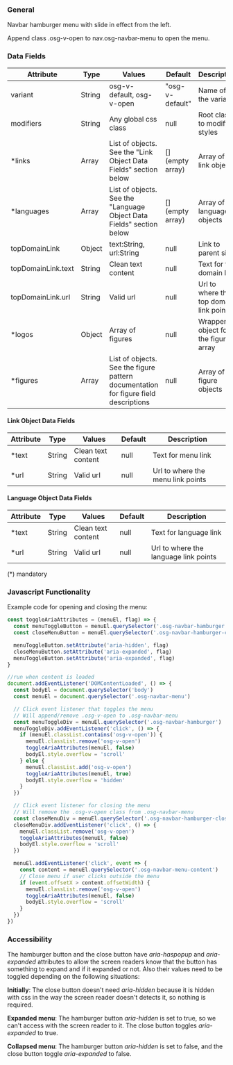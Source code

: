 ### General
Navbar hamburger menu with slide in effect from the left.

Append class .osg-v-open to nav.osg-navbar-menu to open the menu.

### Data Fields
| Attribute | Type | Values | Default | Description |
|---|---|---|---|---|
| variant | String | osg-v-default, osg-v-open | "osg-v-default" | Name of the variant |
| modifiers | String | Any global css class | null | Root class to modify styles |
| *links | Array | List of objects. See the "Link Object Data Fields" section below | [] (empty array) | Array of link objects |
| *languages | Array | List of objects. See the "Language Object Data Fields" section below | [] (empty array) | Array of language objects |
| topDomainLink | Object | text:String, url:String | null | Link to parent site |
| topDomainLink.text | String | Clean text content | null | Text for top domain link |
| topDomainLink.url | String | Valid url | null | Url to where the top domain link points |
| *logos | Object | Array of figures | null | Wrapper object for the figures array |
| *figures | Array | List of objects. See the figure pattern documentation for figure field descriptions | null | Array of figure objects |

#### Link Object Data Fields
| Attribute | Type | Values | Default | Description |
|---|---|---|---|---|
| *text | String | Clean text content | null | Text for menu link |
| *url | String | Valid url | null | Url to where the menu link points |

#### Language Object Data Fields
| Attribute | Type | Values | Default | Description |
|---|---|---|---|---|
| *text | String | Clean text content | null | Text for language link |
| *url | String | Valid url | null | Url to where the language link points |

(*) mandatory

### Javascript Functionality

Example code for opening and closing the menu:

```javascript
const toggleAriaAttributes = (menuEl, flag) => {
  const menuToggleButton = menuEl.querySelector('.osg-navbar-hamburger .osg-navbar-hamburger-icon')
  const closeMenuButton = menuEl.querySelector('.osg-navbar-hamburger-close .osg-navbar-hamburger-icon')

  menuToggleButton.setAttribute('aria-hidden', flag)
  closeMenuButton.setAttribute('aria-expanded', flag)
  menuToggleButton.setAttribute('aria-expanded', flag)
}

//run when content is loaded
document.addEventListener('DOMContentLoaded', () => {
  const bodyEl = document.querySelector('body')
  const menuEl = document.querySelector('.osg-navbar-menu')

  // Click event listener that toggles the menu
  // Will append/remove .osg-v-open to .osg-navbar-menu
  const menuToggleDiv = menuEl.querySelector('.osg-navbar-hamburger')
  menuToggleDiv.addEventListener('click', () => {
    if (menuEl.classList.contains('osg-v-open')) {
      menuEl.classList.remove('osg-v-open')
      toggleAriaAttributes(menuEl, false)
      bodyEl.style.overflow = 'scroll'
    } else {
      menuEl.classList.add('osg-v-open')
      toggleAriaAttributes(menuEl, true)
      bodyEl.style.overflow = 'hidden'
    }
  })

  // Click event listener for closing the menu
  // Will remove the .osg-v-open class from .osg-navbar-menu
  const closeMenuDiv = menuEl.querySelector('.osg-navbar-hamburger-close')
  closeMenuDiv.addEventListener('click', () => {
    menuEl.classList.remove('osg-v-open')
    toggleAriaAttributes(menuEl, false)
    bodyEl.style.overflow = 'scroll'
  })

  menuEl.addEventListener('click', event => {
    const content = menuEl.querySelector('.osg-navbar-menu-content')
    // Close menu if user clicks outside the menu
    if (event.offsetX > content.offsetWidth) {
      menuEl.classList.remove('osg-v-open')
      toggleAriaAttributes(menuEl, false)
      bodyEl.style.overflow = 'scroll'
    }
  })
})

```

### Accessibility
The hamburger button and the close button have *aria-haspopup* and *aria-expanded* attributes to allow the screen readers know that the button has something to expand and if it expanded or not. Also their values need to be toggled depending on the following situations:

**Initially**: The close button doesn't need *aria-hidden* because it is hidden with css in the way the screen reader doesn't detects it, so nothing is required.

**Expanded menu**: The hamburger button *aria-hidden* is set to true, so we can't access with the screen reader to it. The close button toggles *aria-expanded* to true.

**Collapsed menu**: The hamburger button *aria-hidden* is set to false, and the close button toggle *aria-expanded* to false.
